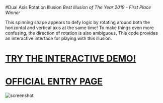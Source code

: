 #Dual Axis Rotation Illusion
*Best Illusion of The Year 2019 - First Place Winner*

This spinning shape appears to defy logic by rotating around both the horizontal and vertical axis at the same time!
To make things even more confusing, the direction of rotation is also ambiguous.
This code provides an interactive interface for playing with this illusion.

# [TRY THE INTERACTIVE DEMO!](https://killedbyapixel.github.io/Dual-Axis-Illusion)

# [OFFICIAL ENTRY PAGE](http://illusionoftheyear.com/2019/12/dual-axis-illusion/)

![screenshot](/dualaxis.gif)
